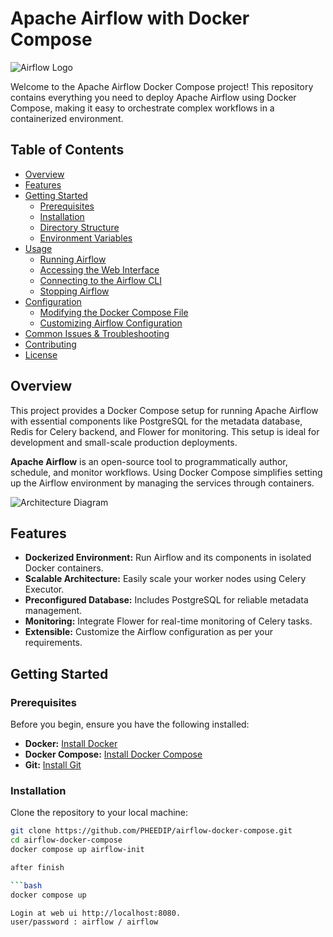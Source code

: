 # Apache Airflow with Docker Compose

![Airflow Logo](https://upload.wikimedia.org/wikipedia/commons/d/de/AirflowLogo.png)

Welcome to the Apache Airflow Docker Compose project! This repository contains everything you need to deploy Apache Airflow using Docker Compose, making it easy to orchestrate complex workflows in a containerized environment.

## Table of Contents

- [Overview](#overview)
- [Features](#features)
- [Getting Started](#getting-started)
  - [Prerequisites](#prerequisites)
  - [Installation](#installation)
  - [Directory Structure](#directory-structure)
  - [Environment Variables](#environment-variables)
- [Usage](#usage)
  - [Running Airflow](#running-airflow)
  - [Accessing the Web Interface](#accessing-the-web-interface)
  - [Connecting to the Airflow CLI](#connecting-to-the-airflow-cli)
  - [Stopping Airflow](#stopping-airflow)
- [Configuration](#configuration)
  - [Modifying the Docker Compose File](#modifying-the-docker-compose-file)
  - [Customizing Airflow Configuration](#customizing-airflow-configuration)
- [Common Issues & Troubleshooting](#common-issues--troubleshooting)
- [Contributing](#contributing)
- [License](#license)

## Overview

This project provides a Docker Compose setup for running Apache Airflow with essential components like PostgreSQL for the metadata database, Redis for Celery backend, and Flower for monitoring. This setup is ideal for development and small-scale production deployments.

**Apache Airflow** is an open-source tool to programmatically author, schedule, and monitor workflows. Using Docker Compose simplifies setting up the Airflow environment by managing the services through containers.

![Architecture Diagram](https://airflow.apache.org/docs/apache-airflow/stable/_images/arch-diagram.png)

## Features

- **Dockerized Environment:** Run Airflow and its components in isolated Docker containers.
- **Scalable Architecture:** Easily scale your worker nodes using Celery Executor.
- **Preconfigured Database:** Includes PostgreSQL for reliable metadata management.
- **Monitoring:** Integrate Flower for real-time monitoring of Celery tasks.
- **Extensible:** Customize the Airflow configuration as per your requirements.

## Getting Started

### Prerequisites

Before you begin, ensure you have the following installed:

- **Docker:** [Install Docker](https://docs.docker.com/get-docker/)
- **Docker Compose:** [Install Docker Compose](https://docs.docker.com/compose/install/)
- **Git:** [Install Git](https://git-scm.com/book/en/v2/Getting-Started-Installing-Git)

### Installation

Clone the repository to your local machine:

```bash
git clone https://github.com/PHEEDIP/airflow-docker-compose.git
cd airflow-docker-compose
docker compose up airflow-init

after finish

```bash
docker compose up

Login at web ui http://localhost:8080.
user/password : airflow / airflow